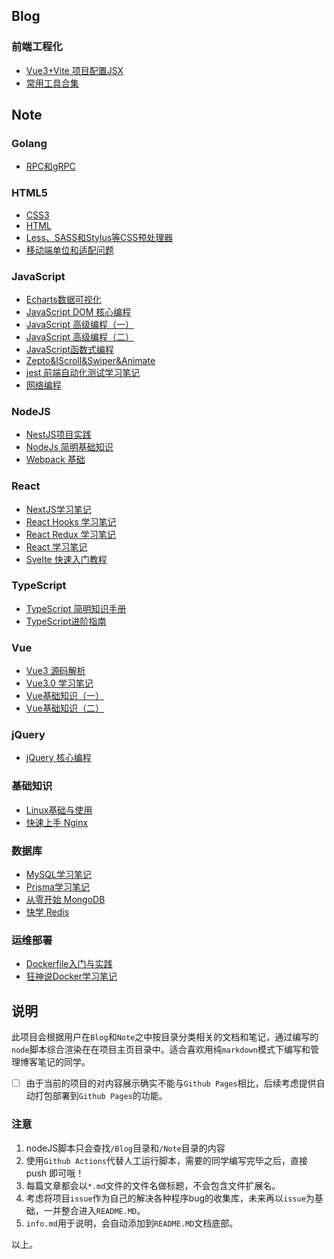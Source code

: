 ## Blog  
### 前端工程化  
- [Vue3+Vite 项目配置JSX](./Blog/%E5%89%8D%E7%AB%AF%E5%B7%A5%E7%A8%8B%E5%8C%96/Vue3+Vite%20%E9%A1%B9%E7%9B%AE%E9%85%8D%E7%BD%AEJSX.md)  
- [常用工具合集](./Blog/%E5%B8%B8%E7%94%A8%E5%B7%A5%E5%85%B7%E5%90%88%E9%9B%86.md)  
## Note  
### Golang  
- [RPC和gRPC](./Note/Golang/RPC%E5%92%8CgRPC.md)  
### HTML5  
- [CSS3](./Note/HTML5/CSS3.md)  
- [HTML](./Note/HTML5/HTML.md)  
- [Less、SASS和Stylus等CSS预处理器](./Note/HTML5/Less%E3%80%81SASS%E5%92%8CStylus%E7%AD%89CSS%E9%A2%84%E5%A4%84%E7%90%86%E5%99%A8.md)  
- [移动端单位和适配问题](./Note/HTML5/%E7%A7%BB%E5%8A%A8%E7%AB%AF%E5%8D%95%E4%BD%8D%E5%92%8C%E9%80%82%E9%85%8D%E9%97%AE%E9%A2%98.md)  
### JavaScript  
- [Echarts数据可视化](./Note/JavaScript/Echarts%E6%95%B0%E6%8D%AE%E5%8F%AF%E8%A7%86%E5%8C%96.md)  
- [JavaScript DOM 核心编程](./Note/JavaScript/JavaScript%20DOM%20%E6%A0%B8%E5%BF%83%E7%BC%96%E7%A8%8B.md)  
- [JavaScript 高级编程（一）](./Note/JavaScript/JavaScript%20%E9%AB%98%E7%BA%A7%E7%BC%96%E7%A8%8B%EF%BC%88%E4%B8%80%EF%BC%89.md)  
- [JavaScript 高级编程（二）](./Note/JavaScript/JavaScript%20%E9%AB%98%E7%BA%A7%E7%BC%96%E7%A8%8B%EF%BC%88%E4%BA%8C%EF%BC%89.md)  
- [JavaScript函数式编程](./Note/JavaScript/JavaScript%E5%87%BD%E6%95%B0%E5%BC%8F%E7%BC%96%E7%A8%8B.md)  
- [Zepto&IScroll&Swiper&Animate](./Note/JavaScript/Zepto&IScroll&Swiper&Animate.md)  
- [jest 前端自动化测试学习笔记](./Note/JavaScript/jest%20%E5%89%8D%E7%AB%AF%E8%87%AA%E5%8A%A8%E5%8C%96%E6%B5%8B%E8%AF%95%E5%AD%A6%E4%B9%A0%E7%AC%94%E8%AE%B0.md)  
- [网络编程](./Note/JavaScript/%E7%BD%91%E7%BB%9C%E7%BC%96%E7%A8%8B.md)  
### NodeJS  
- [NestJS项目实践](./Note/NodeJS/NestJS%E9%A1%B9%E7%9B%AE%E5%AE%9E%E8%B7%B5.md)  
- [NodeJs 简明基础知识](./Note/NodeJS/NodeJs%20%E7%AE%80%E6%98%8E%E5%9F%BA%E7%A1%80%E7%9F%A5%E8%AF%86.md)  
- [Webpack 基础](./Note/NodeJS/Webpack%20%E5%9F%BA%E7%A1%80.md)  
### React  
- [NextJS学习笔记](./Note/React/NextJS%E5%AD%A6%E4%B9%A0%E7%AC%94%E8%AE%B0.md)  
- [React Hooks 学习笔记](./Note/React/React%20Hooks%20%E5%AD%A6%E4%B9%A0%E7%AC%94%E8%AE%B0.md)  
- [React Redux 学习笔记](./Note/React/React%20Redux%20%E5%AD%A6%E4%B9%A0%E7%AC%94%E8%AE%B0.md)  
- [React 学习笔记](./Note/React/React%20%E5%AD%A6%E4%B9%A0%E7%AC%94%E8%AE%B0.md)  
- [Svelte 快速入门教程](./Note/React/Svelte%20%E5%BF%AB%E9%80%9F%E5%85%A5%E9%97%A8%E6%95%99%E7%A8%8B.md)  
### TypeScript  
- [TypeScript 简明知识手册](./Note/TypeScript/TypeScript%20%E7%AE%80%E6%98%8E%E7%9F%A5%E8%AF%86%E6%89%8B%E5%86%8C.md)  
- [TypeScript进阶指南](./Note/TypeScript/TypeScript%E8%BF%9B%E9%98%B6%E6%8C%87%E5%8D%97.md)  
### Vue  
- [Vue3 源码解析](./Note/Vue/Vue3%20%E6%BA%90%E7%A0%81%E8%A7%A3%E6%9E%90.md)  
- [Vue3.0 学习笔记](./Note/Vue/Vue3.0%20%E5%AD%A6%E4%B9%A0%E7%AC%94%E8%AE%B0.md)  
- [Vue基础知识（一）](./Note/Vue/Vue%E5%9F%BA%E7%A1%80%E7%9F%A5%E8%AF%86%EF%BC%88%E4%B8%80%EF%BC%89.md)  
- [Vue基础知识（二）](./Note/Vue/Vue%E5%9F%BA%E7%A1%80%E7%9F%A5%E8%AF%86%EF%BC%88%E4%BA%8C%EF%BC%89.md)  
### jQuery  
- [jQuery 核心编程](./Note/jQuery/jQuery%20%E6%A0%B8%E5%BF%83%E7%BC%96%E7%A8%8B.md)  
### 基础知识  
- [Linux基础与使用](./Note/%E5%9F%BA%E7%A1%80%E7%9F%A5%E8%AF%86/Linux%E5%9F%BA%E7%A1%80%E4%B8%8E%E4%BD%BF%E7%94%A8.md)  
- [快速上手 Nginx](./Note/%E5%9F%BA%E7%A1%80%E7%9F%A5%E8%AF%86/%E5%BF%AB%E9%80%9F%E4%B8%8A%E6%89%8B%20Nginx.md)  
### 数据库  
- [MySQL学习笔记](./Note/%E6%95%B0%E6%8D%AE%E5%BA%93/MySQL%E5%AD%A6%E4%B9%A0%E7%AC%94%E8%AE%B0.md)  
- [Prisma学习笔记](./Note/%E6%95%B0%E6%8D%AE%E5%BA%93/Prisma%E5%AD%A6%E4%B9%A0%E7%AC%94%E8%AE%B0.md)  
- [从零开始 MongoDB](./Note/%E6%95%B0%E6%8D%AE%E5%BA%93/%E4%BB%8E%E9%9B%B6%E5%BC%80%E5%A7%8B%20MongoDB.md)  
- [快学 Redis](./Note/%E6%95%B0%E6%8D%AE%E5%BA%93/%E5%BF%AB%E5%AD%A6%20Redis.md)  
### 运维部署  
- [Dockerfile入门与实践](./Note/%E8%BF%90%E7%BB%B4%E9%83%A8%E7%BD%B2/Dockerfile%E5%85%A5%E9%97%A8%E4%B8%8E%E5%AE%9E%E8%B7%B5.md)  
- [狂神说Docker学习笔记](./Note/%E8%BF%90%E7%BB%B4%E9%83%A8%E7%BD%B2/%E7%8B%82%E7%A5%9E%E8%AF%B4Docker%E5%AD%A6%E4%B9%A0%E7%AC%94%E8%AE%B0.md)  
## 说明
此项目会根据用户在`Blog`和`Note`之中按目录分类相关的文档和笔记，通过编写的`node`脚本综合渲染在在项目主页目录中。适合喜欢用纯`markdown`模式下编写和管理博客笔记的同学。
- [ ] 由于当前的项目的对内容展示确实不能与`Github Pages`相比，后续考虑提供自动打包部署到`Github Pages`的功能。
### 注意
  1. nodeJS脚本只会查找`/Blog`目录和`/Note`目录的内容
  2. 使用`Github Actions`代替人工运行脚本，需要的同学编写完毕之后，直接 push 即可哦！
  3. 每篇文章都会以`*.md`文件的文件名做标题，不会包含文件扩展名。
  4. 考虑将项目`issue`作为自己的解决各种程序bug的收集库，未来再以`issue`为基础，一并整合进入`README.MD`。
  5. `info.md`用于说明，会自动添加到`README.MD`文档底部。
  
以上。

